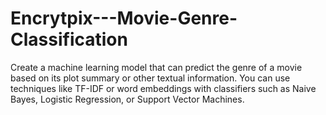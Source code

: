 # Encrytpix---Movie-Genre-Classification
Create a machine learning model that can predict the genre of a movie 
based on its plot summary or other textual information. You can use 
techniques like TF-IDF or word embeddings with classifiers such as Naive 
Bayes, Logistic Regression, or Support Vector Machines.

